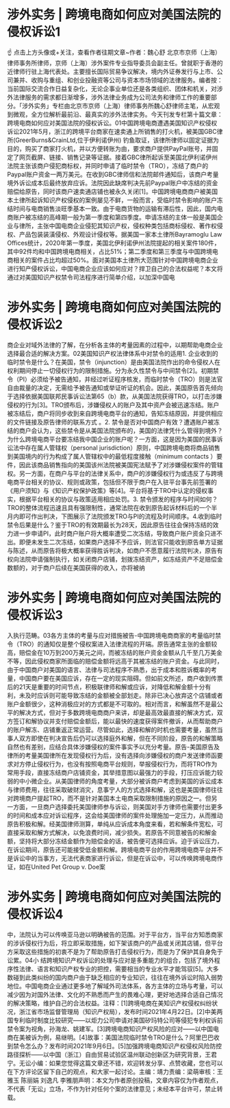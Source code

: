 # 涉外实务 | 跨境电商如何应对美国法院的侵权诉讼1

☝ 点击上方头像或+关注，查看作者往期文章~作者：魏心舒 北京市京师（上海）律师事务所律师，京师（上海）涉外案件专业指导委员会副主任。曾就职于香港的近律师行驻上海代表处。主要擅长国际贸易争议解决，境内外证券发行与上市、公司兼并、收购与重组、和创业投融资等公司与资本市场领域的法律服务。编者按：当前国际交流合作日益复杂化，无论企事业单位还是各类组织、团体和机关，对涉外法律服务的需求都日渐增多，涉外法律业务成为公司法务和律师工作的重要部分。「涉外实务」专栏由北京市京师（上海）律师事务所魏心舒律师主笔，从宏观到微观，全方位解析最前沿、最真实的涉外法律实务。今天刊发专栏第十篇文章：跨境电商如何应对美国法院的侵权诉讼。01中国跨境电商遭遇美国知识产权侵权诉讼2021年5月，浙江的跨境平台商家在速卖通上所销售的打火机，被美国GBC律所(GreerBurns&CrainLtd,位于伊利诺伊州) 钓鱼取证，该律所律师以固定证据为目的，购买了商家打火机，并以方便转账为由，要求商户提供PayPal账号，并固定了网页截屏、链接、销售记录等证据。接着GBC律所起诉至美国北伊利诺伊州法院主张该商户侵犯商标权，并同时申请了临时禁令（TRO），冻结了商户的Paypal账户资金一两万美元。在收到GBC律师信和法院邮件通知后，该商户考量境外诉讼成本后最终放弃应诉。法院因此缺席判决先前Paypal账户中冻结的资金赔偿给原告，同时该商户速卖通店铺也被永久关闭[1]。中国跨境电商商户被美国本土律所起诉知识产权侵权的案例屡见不鲜，一般而言，受临时禁令影响的账户冻结时间与电商销售淡旺季基本一致。由于电商货物的运输有滞后性，因此，国内电商账户被冻结的高峰期一般为第一季度和第四季度。申请冻结的主体一般是美国企业与律所，主张中国电商企业侵犯其知识产权，侵权种类包括商标侵权、著作权侵权、产品包装装潢侵权、外观设计侵权等。据美国一家本土律所Bayramoglu Law Offices统计，2020年第一季度，美国北伊利诺伊州法院提起的相关案件180件，其中92件均和中国跨境电商相关，占比51%；第二季度和第三季度与中国跨境电商相关的案件占比均超过50%。面对美国本土律所大范围针对中国跨境电商企业进行知产侵权诉讼，中国电商企业应该如何应对？捍卫自己的合法权益呢？本文将通过对美国知识产权禁令司法程序进行简单介绍，以加深中国电

# 涉外实务 | 跨境电商如何应对美国法院的侵权诉讼2

商企业对域外法律的了解，在分析各主体的考量因素的过程中，以期帮助电商企业选择最合适的解决方案。02美国知识产权法律体系中对禁令的适用1. 企业收到的临时禁令是什么？在美国，禁令（injunction）是由美国法院作出的命令侵权人在权利期间停止一切侵权行为的限制措施。分为永久性禁令与中间禁令[2]。初期禁令（PI）必须给予被告通知，并经过听证程序核发，而临时禁令（TRO）则是法官自由裁量的决定，无需给予被告通知或举证听证的机会。因此，美国原告首先倾向于选择依据美国联邦民事诉讼法第65（b）款，从美国法院获得TRO，以打击涉嫌侵权的行为[3]。TRO颁布后，涉嫌侵权人的账户及其中资产会被迅速冻结。账户被冻结后，商户将同步收到来自跨境电商平台的通知，告知冻结原因，并提供相应的文件链接及原告律师的联系方式 。2. 禁令是否对中国商户有效？遭遇账户被冻结的商户会认为，这些禁令是从美国法院颁布的，美国的法律凭什么管得到境外？为什么跨境电商平台要冻结我中国企业的账户呢？一方面，这是因为美国的民事诉讼法中存在属人管辖权（personal jurisdiction）原则，中国跨境电商将商品销售到美国境内的行为构成了属人管辖权中的最低程度接触（minimum contacts ）要件，因此该商品销售指向的美国该州法院被美国宪法赋予了对涉嫌侵权案件的管辖权。另一方面，在商户与平台的法律关系中，商户的涉嫌侵权行为或违反了与跨境电商平台相关的协议、规则或政策，包括但不限于商户在入驻平台事先前签署的《用户须知》与《知识产权保护政策》等[4]。平台将基于TRO中认定的侵权事实，根据平台相关的协议与政策适用相应处罚。3. 禁令颁发的程序与时间如何？TRO的整体流程迅速且具有强限制性，通常法院在收到原告起诉材料后的一个半月内即可作出判决，下图展示了法院颁发TRO与PI的流程及时间顺序。4.收到临时禁令后果是什么？鉴于TRO的有效期最长为28天，因此原告往往会保持冻结的效力进一步申请PI，此时商户账户将大概率遭受二次冻结，导致商户账户资金只进不出。即便未发生二次冻结，如果商户选择不予应诉，则法官只能收到原告单方证据与陈述，从而原告将极大概率获得胜诉判决，如商户不愿意履行法院判决，原告有权向法院申请强制执行，如关闭商户店铺，划拨冻结资产，如冻结资产不足赔偿金数额的，对于商户后续在美国获得的收入，亦将被纳

# 涉外实务 | 跨境电商如何应对美国法院的侵权诉讼3

入执行范畴。03各方主体的考量与应对措施被告-中国跨境电商商家的考量临时禁令（TRO）的通知仅是整个侵权案进入法律流程的开端。原告通常主张的金额较高，赔偿金在10万到200万美元之间，而被冻结的账户资金金额从几千至几万美金不等，因此侵权商家所面临的赔偿金额将远高于其被冻结的账户资金。与此同时，由于中国商户对美国的语言、法律与司法程序不熟悉，出于成本和胜诉概率的考量，中国商户要在美国应诉，存在一定的现实阻碍。但如前文所述，商户收到传票后的21天是重要的时间节点，积极联律师和解或应诉，对降低和解金额十分有利，未及时应诉则可能导致冻结的金额被全部划走。除非已决心放弃这个店铺或者账户金额很少，这种消极应对的方式都是不可取的。相对而言，和解虽然不是最公平的解决方式，但对于多数跨境电商商户来讲，却是最高效最直接的解决方式，双方签订和解协议并支付赔偿金额后，能以最快的速度获得案件撤诉，从而帮助商户的账户解冻、店铺重返正常运营。尽管如此，选择和解的时机也需要考量，虽然当事人双方即使在判决宣告后仍可以选择庭外和解，但在不同阶段，原告的和解策略自然也有差别，应结合具体涉嫌侵权的案件事实予以充分考量。原告-美国原告及律所的考量美国律所在发现侵权行为后，没有选择向涉嫌侵权的商户发送律师函要求对方停止侵权行为，也没有按照电商平台规则，举报侵权行为，而将TRO作为常用手段，直接冻结商户店铺资金，其举措意图以最强力的手段，打压应诉能力较弱的中小微企业。从美国律师的角度考量，大部分被诉商户考虑到美国的诉讼成本与律师费用，往往采取破财消灾，息事宁人的方式选择和解，这也是美国律师往往对跨境商户提起TRO，而不是针对美国本土电商采取限制措施的原因之一。但另一方面，一旦商户选择委托美国律师参与诉讼，则美国对手方律师也需要付出更多的时间和成本应对诉讼程序，这会给美国律师的案件处理施加一定压力，从而推动原告积极和解。经美国律师测算，单纯从应诉成本角度来看，若和解条件宽松，可直接采取和解方式解决，以免浪费时间，减少损失。若原告不同意被告的和解金额，坚持将大部分冻结金额作为赔偿金的话，被告便可选择应诉。迫于诉讼压力，在诉讼期间，原告还可能接受低金额和解。跨境电商平台的作用跨境电商平台并不是诉讼中的当事方，无法代表商家进行诉讼，但是在诉讼中，可以传唤跨境电商作证，如在United Pet Group v. Doe案

# 涉外实务 | 跨境电商如何应对美国法院的侵权诉讼4

中，法院认为可以传唤亚马逊以明确被告的范围。对于平台方，当平台方知悉商家的涉诉侵权行为后，将立即采取措施，如下架该商户的产品或关闭其店铺，但平台方采取这些措施的初衷不是为了帮助原告打击侵权行为，而是为了保护其自身免于讼累。04小 结跨境知识产权诉讼的处理与应对是多重能力的组合，包括了境外程序性法律、语言和知识产权专业的把控，需要相当的专业水平才能驾驭[5]。大多数碰到此类纠纷的国内商户由于缺乏相应的专业知识，往往在境外诉讼时陷入弱势地位。中国电商企业通过更多地了解域外司法体系，各方主体的立场与考量，可以减少因为对国外法律、文化的不熟悉而产生的畏难心理，更好地选择合适自己情况的解决策略，维护自己的合法权益。注释：[1]跨境电商在美知识产权侵权纠纷状况，浙江省市场监督管理局（知识产权局），发布时间2021年4月22日。[2]中美两国专利临时制度比较研究——以炬力公司申请对美国矽玛特公司等侵犯专利权诉前禁令案为视角，孙海龙、姚建军。[3]跨境电商知识产权风险的应对——以中国电商在美被诉为例，易继明。[4]故事：美国法院临时禁令TRO是什么？阿里巴巴收到禁令怎么办？发布时间2021年9月6日。[5]加强跨境电商知识产权侵权风险防控路径探析——以中国（浙江）自由贸易试验区温州联动创新区为研究背景，王君宁。无讼小编：如果您觉得这篇文章还不错，欢迎转发分享、点赞收藏，您也可以在下方评论区留下自己的观点，和大家一起讨论。主编：靖力责编：梁萌审核：王雅玉 陈丽娟 刘逸凡 李雅朋声明：本文为作者原创投稿，文章内容仅为作者观点，不代表「无讼」立场，不作为针对任何个案的法律意见；未经本平台许可，禁止转载。

